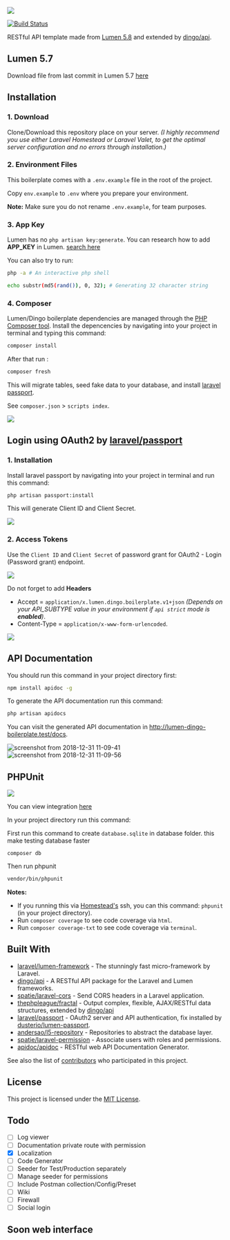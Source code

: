 ![](https://user-images.githubusercontent.com/8251344/53293430-872bc100-380e-11e9-909b-0a88734a5433.png)

[![Build Status](https://travis-ci.org/lloricode/lumen-dingo-boilerplate.svg?branch=master)](https://travis-ci.org/lloricode/lumen-dingo-boilerplate)

RESTful API template made from [Lumen 5.8](https://lumen.laravel.com/) and extended by [dingo/api](https://github.com/dingo/api).

## Lumen 5.7

Download file from last commit in Lumen 5.7 [here](https://github.com/lloricode/lumen-dingo-boilerplate/tree/framework-5.7)

## Installation

### 1. Download
  Clone/Download this repository place on your server. *(I highly recommend you use either Laravel Homestead or Laravel Valet, to get the optimal server configuration and no errors through installation.)*

### 2. Environment Files
This boilerplate comes with a `.env.example` file in the root of the project.

Copy `env.example` to `.env` where you prepare your environment.

**Note:** Make sure you do not rename `.env.example`, for team purposes.

### 3. App Key
Lumen has no `php artisan key:generate`. You can research how to add **APP_KEY** in Lumen. [search here](https://google.com/search?q=how+to+add+APP_KEY+in+lumen)

You can also try to run:
```bash
php -a # An interactive php shell

echo substr(md5(rand()), 0, 32); # Generating 32 character string
```

### 4. Composer
Lumen/Dingo boilerplate dependencies are managed through the [PHP Composer tool](https://getcomposer.org/). Install the depencencies by navigating into your project in terminal and typing this command:
```bash
composer install
```

After that run :
```bash
composer fresh
```
This will migrate tables, seed fake data to your database, and install [laravel passport](https://github.com/laravel/passport).

See  `composer.json` > `scripts index`. 

![](https://user-images.githubusercontent.com/8251344/50570069-01fbd100-0db6-11e9-9080-a65bfee70f1d.png)


## Login using OAuth2 by [laravel/passport](https://github.com/laravel/passport)

### 1. Installation
Install laravel passport by navigating into your project in terminal and run this command:
```bash
php artisan passport:install
```
This will generate Client ID and Client Secret.

![](https://user-images.githubusercontent.com/8251344/50570034-fcea5200-0db4-11e9-8237-b3ae20c06a25.png)

### 2. Access Tokens
Use the `Client ID` and `Client Secret` of password grant for OAuth2 - Login (Password grant) endpoint.

![](https://user-images.githubusercontent.com/8251344/50570031-d6c4b200-0db4-11e9-8cd0-bd3cb7d3de2a.png)

Do not forget to add **Headers**  
  - Accept       = `application/x.lumen.dingo.boilerplate.v1+json` *(Depends on your API_SUBTYPE value in your environment if `api strict` mode is **enabled**)*.
  - Content-Type = `application/x-www-form-urlencoded`.

![](https://user-images.githubusercontent.com/8251344/50570058-cfea6f00-0db5-11e9-96bb-94143f449145.png)

## API Documentation

You should run this command in your project directory first:
```bash
npm install apidoc -g
```

To generate the API documentation run this command:
```bash
php artisan apidocs
```

You can visit the generated API documentation in http://lumen-dingo-boilerplate.test/docs.

![screenshot from 2018-12-31 11-09-41](https://user-images.githubusercontent.com/8251344/50553955-a9accc80-0cec-11e9-8fbf-f41cc1e10286.png)
![screenshot from 2018-12-31 11-09-56](https://user-images.githubusercontent.com/8251344/50553957-ab769000-0cec-11e9-8b81-e8359f4ef5b1.png)

## PHPUnit

![](https://user-images.githubusercontent.com/8251344/50570082-4ab38a00-0db6-11e9-83c0-c379c09d14d8.png)

You can view integration [here](https://travis-ci.org/lloricode/lumen-dingo-boilerplate)

In your project directory run this command:

First run this command to create `database.sqlite` in database folder. this make testing database faster

```base
composer db
```  

Then run phpunit

```bash
vendor/bin/phpunit
```

**Notes:** 
- If you running this via [Homestead's](https://laravel.com/docs/5.7/homestead) ssh, you can this command: `phpunit` (in your project directory).
- Run `composer coverage` to see code coverage via `html`.
- Run `composer coverage-txt` to see code coverage via `terminal`.


## Built With

* [laravel/lumen-framework](https://github.com/laravel/lumen-framework) - The stunningly fast micro-framework by Laravel.
* [dingo/api](https://github.com/dingo/api) - A RESTful API package for the Laravel and Lumen frameworks.
* [spatie/laravel-cors](https://github.com/spatie/laravel-cors) - Send CORS headers in a Laravel application.
* [thephpleague/fractal](https://github.com/thephpleague/fractal) - Output complex, flexible, AJAX/RESTful data structures, extended by [dingo/api](https://github.com/dingo/api)
* [laravel/passport](https://github.com/laravel/passport) - OAuth2 server and API authentication, fix installed by [dusterio/lumen-passport](https://github.com/dusterio/lumen-passport).
* [andersao/l5-repository](https://github.com/andersao/l5-repository) - Repositories to abstract the database layer.
* [spatie/laravel-permission](https://github.com/spatie/laravel-permission) - Associate users with roles and permissions.
* [apidoc/apidoc](https://github.com/apidoc/apidoc) - RESTful web API Documentation Generator.

See also the list of [contributors](https://github.com/lloricode/lumen-dingo-boilerplate/graphs/contributors) who participated in this project.

## License

This project is licensed under the [MIT License](https://opensource.org/licenses/MIT).

## Todo

- [ ] Log viewer
- [ ] Documentation private route with permission
- [x] Localization
- [ ] Code Generator
- [ ] Seeder for Test/Production separately
- [ ] Manage seeder for permissions
- [ ] Include Postman collection/Config/Preset
- [ ] Wiki
- [ ] Firewall
- [ ] Social login

## Soon web interface
